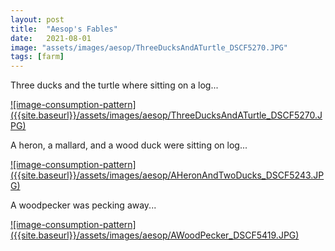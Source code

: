 ```yaml
---
layout: post
title:  "Aesop's Fables"
date:   2021-08-01
image: "assets/images/aesop/ThreeDucksAndATurtle_DSCF5270.JPG"
tags: [farm]
---
```


Three ducks and the turtle where sitting on a log...

<a href="{{site.baseurl}}/assets/images/aesop/ThreeDucksAndATurtle_DSCF5270.JPG">
![image-consumption-pattern]({{site.baseurl}}/assets/images/aesop/ThreeDucksAndATurtle_DSCF5270.JPG)
</a>


A heron, a mallard, and a wood duck were sitting on log...


<a href="{{site.baseurl}}/assets/images/aesop/AHeronAndTwoDucks_DSCF5243.JPG">
![image-consumption-pattern]({{site.baseurl}}/assets/images/aesop/AHeronAndTwoDucks_DSCF5243.JPG)
</a>


A woodpecker was pecking away...

<a href="{{site.baseurl}}/assets/images/aesop/AWoodPecker_DSCF5419.JPG">
![image-consumption-pattern]({{site.baseurl}}/assets/images/aesop/AWoodPecker_DSCF5419.JPG)
</a>


